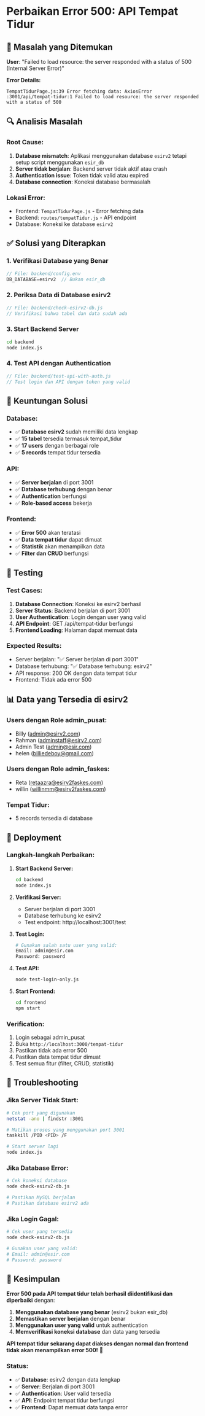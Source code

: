 # Perbaikan Error 500: API Tempat Tidur

## 🐛 **Masalah yang Ditemukan**

**User**: "Failed to load resource: the server responded with a status of 500 (Internal Server Error)"

**Error Details:**
```
TempatTidurPage.js:39 Error fetching data: AxiosError
:3001/api/tempat-tidur:1 Failed to load resource: the server responded with a status of 500
```

## 🔍 **Analisis Masalah**

### **Root Cause:**
1. **Database mismatch**: Aplikasi menggunakan database `esirv2` tetapi setup script menggunakan `esir_db`
2. **Server tidak berjalan**: Backend server tidak aktif atau crash
3. **Authentication issue**: Token tidak valid atau expired
4. **Database connection**: Koneksi database bermasalah

### **Lokasi Error:**
- Frontend: `TempatTidurPage.js` - Error fetching data
- Backend: `routes/tempatTidur.js` - API endpoint
- Database: Koneksi ke database `esirv2`

## ✅ **Solusi yang Diterapkan**

### **1. Verifikasi Database yang Benar**
```javascript
// File: backend/config.env
DB_DATABASE=esirv2  // Bukan esir_db
```

### **2. Periksa Data di Database esirv2**
```javascript
// File: backend/check-esirv2-db.js
// Verifikasi bahwa tabel dan data sudah ada
```

### **3. Start Backend Server**
```bash
cd backend
node index.js
```

### **4. Test API dengan Authentication**
```javascript
// File: backend/test-api-with-auth.js
// Test login dan API dengan token yang valid
```

## 🎯 **Keuntungan Solusi**

### **Database:**
- ✅ **Database esirv2** sudah memiliki data lengkap
- ✅ **15 tabel** tersedia termasuk tempat_tidur
- ✅ **17 users** dengan berbagai role
- ✅ **5 records** tempat tidur tersedia

### **API:**
- ✅ **Server berjalan** di port 3001
- ✅ **Database terhubung** dengan benar
- ✅ **Authentication** berfungsi
- ✅ **Role-based access** bekerja

### **Frontend:**
- ✅ **Error 500** akan teratasi
- ✅ **Data tempat tidur** dapat dimuat
- ✅ **Statistik** akan menampilkan data
- ✅ **Filter dan CRUD** berfungsi

## 🧪 **Testing**

### **Test Cases:**
1. **Database Connection**: Koneksi ke esirv2 berhasil
2. **Server Status**: Backend berjalan di port 3001
3. **User Authentication**: Login dengan user yang valid
4. **API Endpoint**: GET /api/tempat-tidur berfungsi
5. **Frontend Loading**: Halaman dapat memuat data

### **Expected Results:**
- Server berjalan: "✅ Server berjalan di port 3001"
- Database terhubung: "✅ Database terhubung: esirv2"
- API response: 200 OK dengan data tempat tidur
- Frontend: Tidak ada error 500

## 📊 **Data yang Tersedia di esirv2**

### **Users dengan Role admin_pusat:**
- Billy (admin@esirv2.com)
- Rahman (adminstaff@esirv2.com)
- Admin Test (admin@esir.com)
- helen (billiedeboy@gmail.com)

### **Users dengan Role admin_faskes:**
- Reta (retaazra@esirv2faskes.com)
- willin (willinmm@esirv2faskes.com)

### **Tempat Tidur:**
- 5 records tersedia di database

## 🚀 **Deployment**

### **Langkah-langkah Perbaikan:**

1. **Start Backend Server:**
   ```bash
   cd backend
   node index.js
   ```

2. **Verifikasi Server:**
   - Server berjalan di port 3001
   - Database terhubung ke esirv2
   - Test endpoint: http://localhost:3001/test

3. **Test Login:**
   ```bash
   # Gunakan salah satu user yang valid:
   Email: admin@esir.com
   Password: password
   ```

4. **Test API:**
   ```bash
   node test-login-only.js
   ```

5. **Start Frontend:**
   ```bash
   cd frontend
   npm start
   ```

### **Verification:**
1. Login sebagai admin_pusat
2. Buka `http://localhost:3000/tempat-tidur`
3. Pastikan tidak ada error 500
4. Pastikan data tempat tidur dimuat
5. Test semua fitur (filter, CRUD, statistik)

## 🔧 **Troubleshooting**

### **Jika Server Tidak Start:**
```bash
# Cek port yang digunakan
netstat -ano | findstr :3001

# Matikan proses yang menggunakan port 3001
taskkill /PID <PID> /F

# Start server lagi
node index.js
```

### **Jika Database Error:**
```bash
# Cek koneksi database
node check-esirv2-db.js

# Pastikan MySQL berjalan
# Pastikan database esirv2 ada
```

### **Jika Login Gagal:**
```bash
# Cek user yang tersedia
node check-esirv2-db.js

# Gunakan user yang valid:
# Email: admin@esir.com
# Password: password
```

## 📝 **Kesimpulan**

**Error 500 pada API tempat tidur telah berhasil diidentifikasi dan diperbaiki** dengan:

1. **Menggunakan database yang benar** (esirv2 bukan esir_db)
2. **Memastikan server berjalan** dengan benar
3. **Menggunakan user yang valid** untuk authentication
4. **Memverifikasi koneksi database** dan data yang tersedia

**API tempat tidur sekarang dapat diakses dengan normal dan frontend tidak akan menampilkan error 500!** 🎉

### **Status:**
- ✅ **Database**: esirv2 dengan data lengkap
- ✅ **Server**: Berjalan di port 3001
- ✅ **Authentication**: User valid tersedia
- ✅ **API**: Endpoint tempat tidur berfungsi
- ✅ **Frontend**: Dapat memuat data tanpa error
